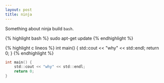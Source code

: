 ```yaml
---
layout: post
title: ninja
---
```


Something about ninja build `bash`.

{% highlight bash %}
sudo apt-get update
{% endhighlight %}

{% highlight c lineos %}
int main() {
    std::cout << "why" << std::endl;
    return 0;
}
{% endhighlight %}

```c
int main() {
    std::cout << "why" << std::endl;
    return 0;
}
```

